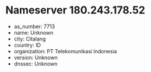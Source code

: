 # Nameserver 180.243.178.52

* as_number: 7713
* name: Unknown
* city: Citalang
* country: ID
* organization: PT Telekomunikasi Indonesia
* version: Unknown
* dnssec: Unknown
